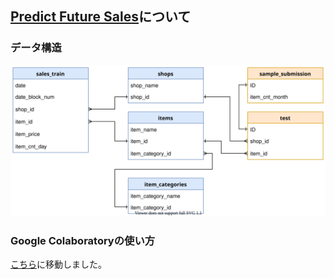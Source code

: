 ## [Predict Future Sales](https://www.kaggle.com/c/competitive-data-science-predict-future-sales/overview)について
### データ構造
<img src="/Kaggle/PredictFutureSales/images/PredictFutureSalse.svg" width="800">

### Google Colaboratoryの使い方
[こちら](https://github.com/CodeSeterpie/CodeSeterpie/wiki/%E7%92%B0%E5%A2%83%E6%A7%8B%E7%AF%89-(Kaggle-Predict-Future-Sales))に移動しました。
